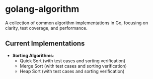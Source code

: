 # golang-algorithm

A collection of common algorithm implementations in Go, focusing on clarity, test coverage, and performance.

## Current Implementations
- **Sorting Algorithms**: 
  - Quick Sort (with test cases and sorting verification)
  - Merge Sort (with test cases and sorting verification)
  - Heap Sort (with test cases and sorting verification)